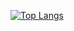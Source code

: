 [![Top Langs](https://github-readme-stats.vercel.app/api/top-langs/?username=ipapast&layout=compact)](https://github.com/anuraghazra/github-readme-stats)

<!--
**ipapast/ipapast** is a ✨ _special_ ✨ repository because its `README.md` (this file) appears on your GitHub profile.
[![Ilianna's github stats](https://github-readme-stats.vercel.app/api?username=ipapast)](https://github.com/anuraghazra/github-readme-stats)

Here are some ideas to get you started:

- 🔭 I’m currently working on ...
- 🌱 I’m currently learning ...
- 👯 I’m looking to collaborate on ...
- 🤔 I’m looking for help with ...
- 💬 Ask me about ...
- 📫 How to reach me: ...
- 😄 Pronouns: ...
- ⚡ Fun fact: ...
-->
